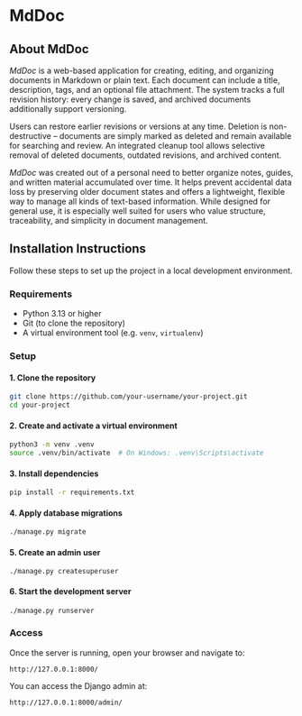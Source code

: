 # MdDoc

## About MdDoc

_MdDoc_ is a web-based application for creating, editing, and organizing documents in Markdown or plain text. Each document can include a title, description, tags, and an optional file attachment. The system tracks a full revision history: every change is saved, and archived documents additionally support versioning.

Users can restore earlier revisions or versions at any time. Deletion is non-destructive – documents are simply marked as deleted and remain available for searching and review. An integrated cleanup tool allows selective removal of deleted documents, outdated revisions, and archived content.

_MdDoc_ was created out of a personal need to better organize notes, guides, and written material accumulated over time. It helps prevent accidental data loss by preserving older document states and offers a lightweight, flexible way to manage all kinds of text-based information. While designed for general use, it is especially well suited for users who value structure, traceability, and simplicity in document management.

## Installation Instructions
Follow these steps to set up the project in a local development environment.
### Requirements
- Python 3.13 or higher
- Git (to clone the repository)
- A virtual environment tool (e.g. `venv`, `virtualenv`)
### Setup
#### 1. Clone the repository
```bash
git clone https://github.com/your-username/your-project.git
cd your-project
```
#### 2. Create and activate a virtual environment
```bash
python3 -m venv .venv
source .venv/bin/activate  # On Windows: .venv\Scripts\activate
```
#### 3. Install dependencies
```bash
pip install -r requirements.txt
```
#### 4. Apply database migrations
```bash
./manage.py migrate
```
#### 5. Create an admin user
```
./manage.py createsuperuser
```
#### 6. Start the development server
```
./manage.py runserver
```
### Access
Once the server is running, open your browser and navigate to:
```
http://127.0.0.1:8000/
```
You can access the Django admin at:
```
http://127.0.0.1:8000/admin/
```